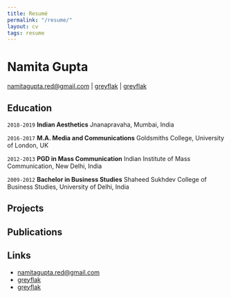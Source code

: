```yaml
---
title: Resumé
permalink: "/resume/"
layout: cv
tags: resume
---
```


# Namita Gupta

<div id="webaddress">
<a href="mailto:namitagupta.red@gmail.com">namitagupta.red@gmail.com</a>
|
<i class="fa fa-twitter"></i> <a href="http://twitter.com/greyflak">greyflak</a>
|
<i class="fa fa-medium"></i> <a href="https://greyflak.medium.com/">greyflak</a>

</div>


## Education

`2018-2019` __Indian Aesthetics__ Jnanapravaha, Mumbai, India

`2016-2017` __M.A. Media and Communications__ Goldsmiths College, University of London, UK

`2012-2013`
   __PGD in Mass Communication__
     Indian Institute of Mass Communication, New Delhi, India

`2009-2012`
    __Bachelor in Business Studies__
    Shaheed Sukhdev College of Business Studies, University of Delhi, India


## Projects





## Publications




## Links




* <i class="fa fa-envelope"></i> <a href="mailto:namitagupta.red@gmail.com"> namitagupta.red@gmail.com </a><br/>
* <i class="fa fa-medium"></i> <a href="http://medium.com/greyflak">  greyflak</a><br/>
* <i class="fa fa-twitter"></i> <a href="http://twitter.com/greyflak"> greyflak</a><br />

<!-- ### Footer

Last updated: May 2013 -->
